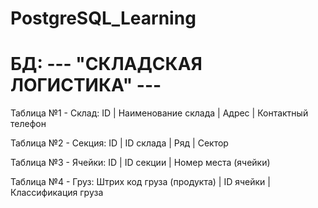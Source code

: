 # PostgreSQL_Learning
# БД: --- "СКЛАДСКАЯ ЛОГИСТИКА" ---

Таблица №1 - Склад:
    ID | Наименование склада | Адрес | Контактный телефон


Таблица №2 - Секция:
    ID | ID склада | Ряд | Сектор


Таблица №3 - Ячейки:
    ID | ID секции | Номер места (ячейки)


Таблица №4 - Груз:
    Штрих код груза (продукта) | ID ячейки | Классификация груза
